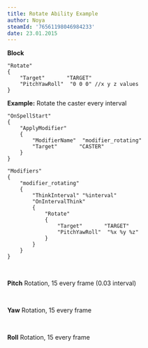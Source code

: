 ```yaml
---
title: Rotate Ability Example
author: Noya
steamId: '76561198046984233'
date: 23.01.2015
---
```


**Block**
```
"Rotate"
{
    "Target"       "TARGET"
    "PitchYawRoll"	"0 0 0" //x y z values
}
```

**Example:** Rotate the caster every interval
```
"OnSpellStart"
{
    "ApplyModifier"
    {
        "ModifierName"	"modifier_rotating"
        "Target"       "CASTER"
    }
}

"Modifiers"
{ 
    "modifier_rotating"
    {
        "ThinkInterval" "%interval"	
        "OnIntervalThink"
        {
            "Rotate"
            {
                "Target"       "TARGET"
                "PitchYawRoll"	"%x %y %z"
            }
        }
    }
}
```

<br />

**Pitch** Rotation, 15 every frame (0.03 interval)

<Gfycat id="BothImpureHeterodontosaurus" />

<br />

**Yaw** Rotation, 15 every frame

<Gfycat id="MemorableAcceptableDikdik" />

<br />

**Roll** Rotation, 15 every frame

<Gfycat id="GraciousWebbedHamadryad" />

